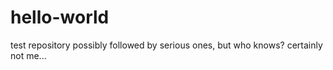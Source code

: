 # hello-world
test repository possibly followed by serious ones, but who knows? certainly not me...
